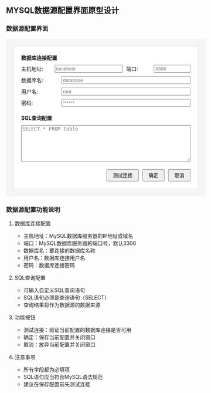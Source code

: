 ## MYSQL数据源配置界面原型设计

### 数据源配置界面

<div style="width: 100%; padding: 20px; background: #f5f5f5;">
<div style="border: 1px solid #ddd; padding: 20px; background: white;">
    <!-- 数据库连接配置 -->
    <div style="margin-bottom: 20px;">
        <div style="font-weight: bold; margin-bottom: 10px;">数据库连接配置</div>
        <div style="display: flex; flex-direction: column; gap: 10px;">
            <div style="display: flex; align-items: center; gap: 10px;">
                <label style="width: 100px;">主机地址:</label>
                <input type="text" style="flex: 1;" placeholder="localhost"/>
                <label style="width: 80px;">端口:</label>
                <input type="text" style="width: 100px;" placeholder="3306"/>
            </div>
            <div style="display: flex; align-items: center; gap: 10px;">
                <label style="width: 100px;">数据库名:</label>
                <input type="text" style="flex: 1;" placeholder="database"/>
            </div>
            <div style="display: flex; align-items: center; gap: 10px;">
                <label style="width: 100px;">用户名:</label>
                <input type="text" style="flex: 1;" placeholder="root"/>
            </div>
            <div style="display: flex; align-items: center; gap: 10px;">
                <label style="width: 100px;">密码:</label>
                <input type="password" style="flex: 1;" placeholder="******"/>
            </div>
        </div>
    </div>
    <!-- SQL查询配置 -->
    <div style="margin-bottom: 20px;">
        <div style="font-weight: bold; margin-bottom: 10px;">SQL查询配置</div>
        <div style="display: flex; flex-direction: column; gap: 10px;">
            <textarea style="width: 100%; height: 100px; resize: vertical;" placeholder="SELECT * FROM table"></textarea>
        </div>
    </div>
    <!-- 操作按钮 -->
    <div style="display: flex; justify-content: flex-end; gap: 10px;">
        <button style="padding: 5px 15px;">测试连接</button>
        <button style="padding: 5px 15px;">确定</button>
        <button style="padding: 5px 15px;">取消</button>
    </div>
</div>
</div>

### 数据源配置功能说明

1. 数据库连接配置
   - 主机地址：MySQL数据库服务器的IP地址或域名
   - 端口：MySQL数据库服务器的端口号，默认3306
   - 数据库名：要连接的数据库名称
   - 用户名：数据库连接用户名
   - 密码：数据库连接密码

2. SQL查询配置
   - 可输入自定义SQL查询语句
   - SQL语句必须是查询语句（SELECT）
   - 查询结果将作为数据源的数据来源

3. 功能按钮
   - 测试连接：验证当前配置的数据库连接是否可用
   - 确定：保存当前配置并关闭窗口
   - 取消：放弃当前配置并关闭窗口

4. 注意事项
   - 所有字段都为必填项
   - SQL语句应当符合MySQL语法规范
   - 建议在保存配置前先测试连接
